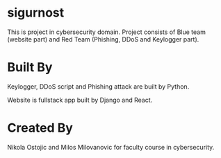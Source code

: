 # sigurnost
This is project in cybersecurity domain. Project consists of Blue team (website part) and Red Team (Phishing, DDoS and Keylogger part).

# Built By

Keylogger, DDoS script and Phishing attack  are built by Python.

Website is fullstack app built by Django and React.

# Created By

Nikola Ostojic and Milos Milovanovic for faculty course in cybersecurity.
